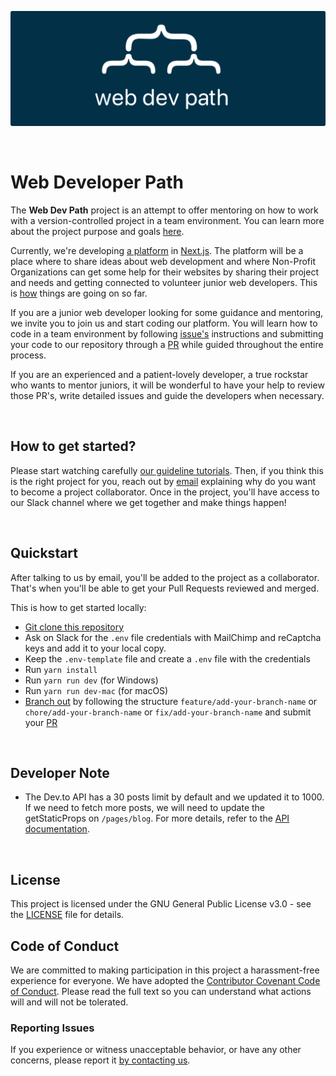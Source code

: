 ![Web Developer Path header](/images-readme/header-readme.png)

<br />

# Web Developer Path

The **Web Dev Path** project is an attempt to offer mentoring on how to work with a version-controlled project in a team environment. You can learn more about the project purpose and goals [here](https://github.com/Web-Dev-Path/web-dev-path/wiki).

Currently, we're developing [a platform](https://webdevpath.co/) in [Next.js](https://nextjs.org/). The platform will be a place where to share ideas about web development and where Non-Profit Organizations can get some help for their websites by sharing their project and needs and getting connected to volunteer junior web developers. This is [how](https://github.com/MarianaSouza/web-dev-path/projects/1) things are going on so far.

If you are a junior web developer looking for some guidance and mentoring, we invite you to join us and start coding our platform. You will learn how to code in a team environment by following [issue's](https://guides.github.com/features/issues/) instructions and submitting your code to our repository through a [PR](https://docs.github.com/en/github/collaborating-with-pull-requests/proposing-changes-to-your-work-with-pull-requests/about-pull-requests) while guided throughout the entire process.

If you are an experienced and a patient-lovely developer, a true rockstar who wants to mentor juniors, it will be wonderful to have your help to review those PR's, write detailed issues and guide the developers when necessary.

<br />

## How to get started?

Please start watching carefully [our guideline tutorials](https://github.com/Web-Dev-Path/web-dev-path/wiki/Getting-Started). Then, if you think this is the right project for you, reach out by [email](mailto:hello@webdevpath.co) explaining why do you want to become a project collaborator. Once in the project, you'll have access to our Slack channel where we get together and make things happen!

<br />

## Quickstart

After talking to us by email, you'll be added to the project as a collaborator. That's when you'll be able to get your Pull Requests reviewed and merged.

This is how to get started locally:

- [Git clone this repository](https://docs.github.com/en/github/creating-cloning-and-archiving-repositories/cloning-a-repository-from-github/cloning-a-repository)
- Ask on Slack for the `.env` file credentials with MailChimp and reCaptcha keys and add it to your local copy.
- Keep the `.env-template` file and create a `.env` file with the credentials
- Run `yarn install`
- Run `yarn run dev` (for Windows)
- Run `yarn run dev-mac` (for macOS)
- [Branch out](https://git-scm.com/book/en/v2/Git-Branching-Basic-Branching-and-Merging) by following the structure `feature/add-your-branch-name` or `chore/add-your-branch-name` or `fix/add-your-branch-name` and submit your [PR](https://docs.github.com/en/github/collaborating-with-pull-requests/proposing-changes-to-your-work-with-pull-requests/about-pull-requests)

<br />

## Developer Note

- The Dev.to API has a 30 posts limit by default and we updated it to 1000. If we need to fetch more posts, we will need to update the getStaticProps on `/pages/blog`. For more details, refer to the [API documentation](https://developers.forem.com/api/v1#tag/articles/operation/getArticles).

<br />

## License

This project is licensed under the GNU General Public License v3.0 - see the [LICENSE](LICENSE) file for details.

## Code of Conduct

We are committed to making participation in this project a harassment-free experience for everyone. We have adopted the [Contributor Covenant Code of Conduct](CODE_OF_CONDUCT.md). Please read the full text so you can understand what actions will and will not be tolerated.

### Reporting Issues

If you experience or witness unacceptable behavior, or have any other concerns, please report it [by contacting us](mailto:hello@webdevpath.co).

